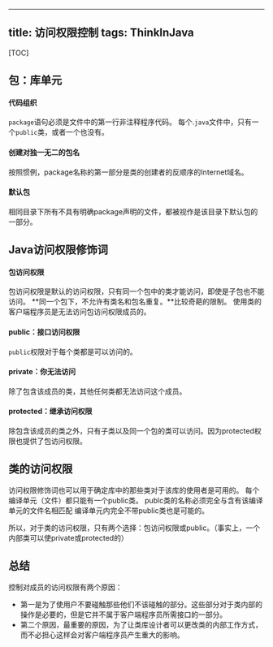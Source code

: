 -----------------------------
title: 访问权限控制
tags: ThinkInJava
-----------------------------
[TOC]
## 包：库单元
#### 代码组织
`package`语句必须是文件中的第一行非注释程序代码。
每个.`java`文件中，只有一个`public`类，或者一个也没有。

#### 创建对独一无二的包名
按照惯例，package名称的第一部分是类的创建者的反顺序的Internet域名。


#### 默认包
相同目录下所有不具有明确package声明的文件，都被视作是该目录下默认包的一部分。

## Java访问权限修饰词
#### 包访问权限
包访问权限是默认的访问权限，只有同一个包中的类才能访问，即使是子包也不能访问。
**同一个包下，不允许有类名和包名重复。**比较奇葩的限制。
使用类的客户端程序员是无法访问包访问权限成员的。

#### public：接口访问权限
`public`权限对于每个类都是可以访问的。

#### private：你无法访问
除了包含该成员的类，其他任何类都无法访问这个成员。

#### protected：继承访问权限
除包含该成员的类之外，只有子类以及同一个包的类可以访问。因为protected权限也提供了包访问权限。

## 类的访问权限
访问权限修饰词也可以用于确定库中的那些类对于该库的使用者是可用的。
每个编译单元（文件）都只能有一个public类。
publc类的名称必须完全与含有该编译单元的文件名相匹配
编译单元内完全不带public类也是可能的。

所以，对于类的访问权限，只有两个选择：包访问权限或public。（事实上，一个内部类可以使private或protected的）


## 总结
控制对成员的访问权限有两个原因：
* 第一是为了使用户不要碰触那些他们不该碰触的部分。这些部分对于类内部的操作是必要的，但是它并不属于客户端程序员所需接口的一部分。
* 第二个原因，最重要的原因，为了让类库设计者可以更改类的内部工作方式，而不必担心这样会对客户端程序员产生重大的影响。
